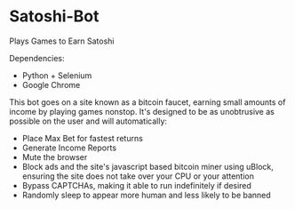 # Satoshi-Bot
Plays Games to Earn Satoshi

Dependencies:
- Python + Selenium
- Google Chrome

This bot goes on a site known as a bitcoin faucet, earning small amounts of income by playing games nonstop. It's designed to be as unobtrusive as possible on the user and will automatically:

- Place Max Bet for fastest returns
- Generate Income Reports
- Mute the browser
- Block ads and the site's javascript based bitcoin miner using uBlock, ensuring the site does not take over your CPU or your attention
- Bypass CAPTCHAs, making it able to run indefinitely if desired
- Randomly sleep to appear more human and less likely to be banned

